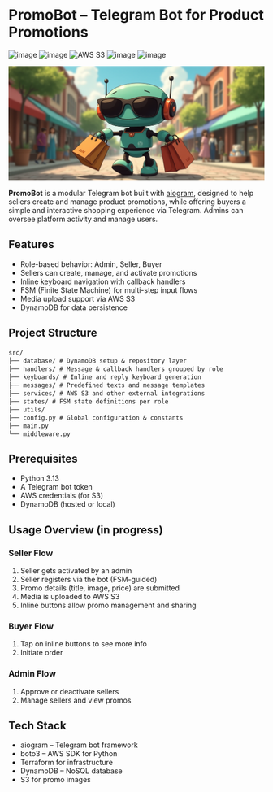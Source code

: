 # PromoBot – Telegram Bot for Product Promotions

![image](https://img.shields.io/badge/Aiogram-2CA5E0?style=flat-square&logo=telegram&logoColor=white)
![image](https://img.shields.io/badge/Python-FFD43B?style=flat-square&logo=python&logoColor=blue)
![AWS S3](https://img.shields.io/badge/AWS%20S3-FF9900?style=flat-square&logo=amazons3&logoColor=white)
![image](https://img.shields.io/badge/DynamoDB-4053D6?style=flat-square&logo=Amazon%20DynamoDB&logoColor=white)
![image](https://img.shields.io/badge/Terraform-7B42BC?style=flat-square&logo=terraform&logoColor=white)

<!-- ![AWS Lambda](https://img.shields.io/badge/AWS%20Lambda-FF9900?logo=awslambda&logoColor=fff&style=flat-square) -->

![logo](assets/logo.png)

**PromoBot** is a modular Telegram bot built with [aiogram](https://aiogram.dev/), designed to help sellers create and manage product promotions, while offering buyers a simple and interactive shopping experience via Telegram. Admins can oversee platform activity and manage users.

## Features

- Role-based behavior: Admin, Seller, Buyer
- Sellers can create, manage, and activate promotions
- Inline keyboard navigation with callback handlers
- FSM (Finite State Machine) for multi-step input flows
- Media upload support via AWS S3
- DynamoDB for data persistence

## Project Structure

```
src/
├── database/ # DynamoDB setup & repository layer
├── handlers/ # Message & callback handlers grouped by role
├── keyboards/ # Inline and reply keyboard generation
├── messages/ # Predefined texts and message templates
├── services/ # AWS S3 and other external integrations
├── states/ # FSM state definitions per role
├── utils/
├── config.py # Global configuration & constants
├── main.py
└── middleware.py
```

## Prerequisites

- Python 3.13
- A Telegram bot token
- AWS credentials (for S3)
- DynamoDB (hosted or local)

## Usage Overview (in progress)

### Seller Flow

1. Seller gets activated by an admin
2. Seller registers via the bot (FSM-guided)
3. Promo details (title, image, price) are submitted
4. Media is uploaded to AWS S3
5. Inline buttons allow promo management and sharing

### Buyer Flow

1. Tap on inline buttons to see more info
2. Initiate order

### Admin Flow

1. Approve or deactivate sellers
2. Manage sellers and view promos

## Tech Stack

- aiogram – Telegram bot framework
- boto3 – AWS SDK for Python
- Terraform for infrastructure
- DynamoDB – NoSQL database
- S3 for promo images
